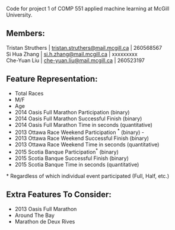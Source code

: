 Code for project 1 of COMP 551 applied machine learning at McGill University.

Members:
-------
Tristan Struthers | tristan.struthers@mail.mcgill.ca | 260568567  
Si Hua Zhang      | si.h.zhang@mail.mcgill.ca        | xxxxxxxxx  
Che-Yuan Liu      | che-yuan.liu@mail.mcgill.ca      | 260523197

Feature Representation:
---------------------
* Total Races
* M/F
* Age
* 2014 Oasis Full Marathon Participation (binary)
* 2014 Oasis Full Marathon Successful Finish (binary)
* 2014 Oasis Full Marathon Time in seconds (quantitative)
* 2013 Ottawa Race Weekend Participation <sup>\*</sup> (binary) -
* 2013 Ottawa Race Weekend Successful Finish (binary)
* 2013 Ottawa Race Weekend Time in seconds (quantitative)
* 2015 Scotia Banque Participation<sup>\*</sup> (binary)
* 2015 Scotia Banque Successful Finish (binary)
* 2015 Scotia Banque Time in seconds (quantitative)

\* Regardless of which individual event participated (Full, Half, etc.)

Extra Features To Consider:
---------------------------
* 2013 Oasis Full Marathon
* Around The Bay
* Marathon de Deux Rives
